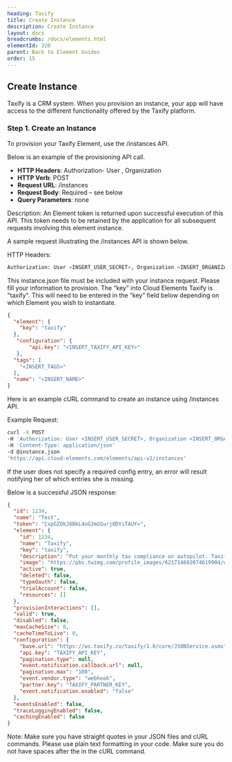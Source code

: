 ```yaml
---
heading: Taxify
title: Create Instance
description: Create Instance
layout: docs
breadcrumbs: /docs/elements.html
elementId: 320
parent: Back to Element Guides
order: 15
---
```


## Create Instance

Taxify is a CRM system. When you provision an instance, your app will have access to the different functionality offered by the Taxify platform.

### Step 1. Create an Instance

To provision your Taxify Element, use the /instances API.

Below is an example of the provisioning API call.

* __HTTP Headers__: Authorization- User <user secret>, Organization <organization secret>
* __HTTP Verb__: POST
* __Request URL__: /instances
* __Request Body__: Required – see below
* __Query Parameters__: none

Description: An Element token is returned upon successful execution of this API. This token needs to be retained by the application for all subsequent requests involving this element instance.

A sample request illustrating the /instances API is shown below.

HTTP Headers:

```bash
Authorization: User <INSERT_USER_SECRET>, Organization <INSERT_ORGANIZATION_SECRET>

```
This instance.json file must be included with your instance request.  Please fill your information to provision.  The “key” into Cloud Elements Taxify is "taxify".  This will need to be entered in the “key” field below depending on which Element you wish to instantiate.

```json
{
  "element": {
    "key": "taxify"
  },
   "configuration": {
       "api.key": "<INSERT_TAXIFY_API_KEY>"
   },
  "tags": [
    "<INSERT_TAGS>"
  ],
  "name": "<INSERT_NAME>"
}
```

Here is an example cURL command to create an instance using /instances API.

Example Request:

```bash
curl -X POST
-H 'Authorization: User <INSERT_USER_SECRET>, Organization <INSERT_ORGANIZATION_SECRET>'
-H 'Content-Type: application/json'
-d @instance.json
'https://api.cloud-elements.com/elements/api-v2/instances'
```

If the user does not specify a required config entry, an error will result notifying her of which entries she is missing.

Below is a successful JSON response:

```json
{
  "id": 1234,
  "name": "Test",
  "token": "CxpGZOkJ8BkL4oG3mGSurj8DYiTAUY=",
  "element": {
    "id": 1234,
    "name": "Taxify",
    "key": "taxify",
    "description": "Put your monthly tax compliance on autopilot. Taxify prepares, submits, and pays your U.S. sales tax filings automatically.",
    "image": "https://pbs.twimg.com/profile_images/621714602074619904/w2K5p8C3.png",
    "active": true,
    "deleted": false,
    "typeOauth": false,
    "trialAccount": false,
    "resources": []
  },
  "provisionInteractions": [],
  "valid": true,
  "disabled": false,
  "maxCacheSize": 0,
  "cacheTimeToLive": 0,
  "configuration": {
    "base.url": "https://ws.taxify.co/taxify/1.0/core/JSONService.asmx",
    "api.key": "TAXIFY_API_KEY",
    "pagination.type": null,
    "event.notification.callback.url": null,
    "pagination.max": "100",
    "event.vendor.type": "webhook",
    "partner.key": "TAXIFY_PARTNER_KEY",
    "event.notification.enabled": "false"
  },
  "eventsEnabled": false,
  "traceLoggingEnabled": false,
  "cachingEnabled": false
}
```

Note:  Make sure you have straight quotes in your JSON files and cURL commands.  Please use plain text formatting in your code.  Make sure you do not have spaces after the in the cURL command.
